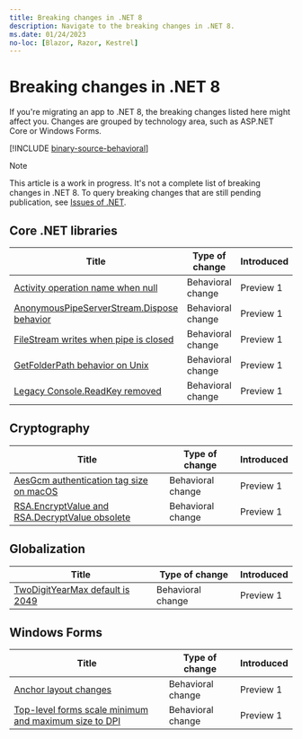 ```yaml
---
title: Breaking changes in .NET 8
description: Navigate to the breaking changes in .NET 8.
ms.date: 01/24/2023
no-loc: [Blazor, Razor, Kestrel]
---
```

# Breaking changes in .NET 8

If you're migrating an app to .NET 8, the breaking changes listed here might affect you. Changes are grouped by technology area, such as ASP.NET Core or Windows Forms.

[!INCLUDE [binary-source-behavioral](includes/binary-source-behavioral.md)]

> [!NOTE]
>
> This article is a work in progress. It's not a complete list of breaking changes in .NET 8. To query breaking changes that are still pending publication, see [Issues of .NET](https://issuesof.net/?q=%20is:open%20-label:Documented%20is:issue%20(label:%22Breaking%20Change%22%20or%20label:breaking-change)%20(repo:dotnet/docs%20or%20repo:aspnet/Announcements)%20group:repo%20(label:%22:checkered_flag:%20Release:%20.NET%208%22%20or%20label:8.0.0)%20sort:created-desc).

## Core .NET libraries

| Title                                                                                                 | Type of change    | Introduced |
| ----------------------------------------------------------------------------------------------------- | ----------------- | ---------- |
| [Activity operation name when null](core-libraries/8.0/activity-operation-name.md)                    | Behavioral change | Preview 1  |
| [AnonymousPipeServerStream.Dispose behavior](core-libraries/8.0/anonymouspipeserverstream-dispose.md) | Behavioral change | Preview 1  |
| [FileStream writes when pipe is closed](core-libraries/8.0/filestream-disposed-pipe.md)               | Behavioral change | Preview 1  |
| [GetFolderPath behavior on Unix](core-libraries/8.0/getfolderpath-unix.md)                            | Behavioral change | Preview 1  |
| [Legacy Console.ReadKey removed](core-libraries/8.0/console-readkey-legacy.md)                        | Behavioral change | Preview 1  |

## Cryptography

| Title                                                                                                    | Type of change    | Introduced |
| -------------------------------------------------------------------------------------------------------- | ----------------- | ---------- |
| [AesGcm authentication tag size on macOS](cryptography/8.0/aesgcm-auth-tag-size.md)                      | Behavioral change | Preview 1  |
| [RSA.EncryptValue and RSA.DecryptValue obsolete](cryptography/8.0/rsa-encrypt-decrypt-value-obsolete.md) | Behavioral change | Preview 1  |

## Globalization

| Title                                                                           | Type of change    | Introduced |
| ------------------------------------------------------------------------------- | ----------------- | ---------- |
| [TwoDigitYearMax default is 2049](globalization/8.0/twodigityearmax-default.md) | Behavioral change | Preview 1  |

## Windows Forms

| Title                                                                                                 | Type of change    | Introduced |
| ----------------------------------------------------------------------------------------------------- | ----------------- | ---------- |
| [Anchor layout changes](windows-forms/8.0/anchor-layout.md)                                           | Behavioral change | Preview 1  |
| [Top-level forms scale minimum and maximum size to DPI](windows-forms/8.0/forms-scale-size-to-dpi.md) | Behavioral change | Preview 1  |
